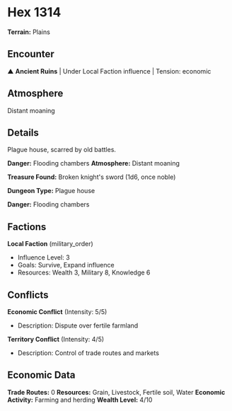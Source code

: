 # Hex 1314

**Terrain:** Plains

## Encounter
▲ **Ancient Ruins** | Under Local Faction influence | Tension: economic

## Atmosphere
Distant moaning

## Details
Plague house, scarred by old battles.

**Danger:** Flooding chambers
**Atmosphere:** Distant moaning

**Treasure Found:** Broken knight's sword (1d6, once noble)


**Dungeon Type:** Plague house

**Danger:** Flooding chambers

## Factions
**Local Faction** (military_order)
- Influence Level: 3
- Goals: Survive, Expand influence
- Resources: Wealth 3, Military 8, Knowledge 6

## Conflicts
**Economic Conflict** (Intensity: 5/5)
- Description: Dispute over fertile farmland

**Territory Conflict** (Intensity: 4/5)
- Description: Control of trade routes and markets

## Economic Data
**Trade Routes:** 0
**Resources:** Grain, Livestock, Fertile soil, Water
**Economic Activity:** Farming and herding
**Wealth Level:** 4/10
